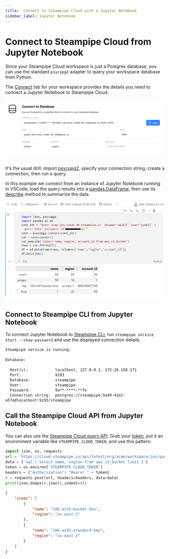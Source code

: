 ```yaml
---
title:  Connect to Steampipe Cloud with a Jupyter Notebook
sidebar_label: Jupyter Notebook
---
```

# Connect to Steampipe Cloud from Jupyter Notebook

Since your Steampipe Cloud workspace is just a Postgres database, you can use the standard `psycopg2` adapter to query your workspace database from Python.

The [Connect](/docs/cloud/integrations/overview) tab for your workspace provides the details you need to connect a Jupyter Notebook to Steampipe Cloud.

<div style={{"borderWidth":"thin", "borderStyle":"solid", "borderColor":"lightgray", "padding":"20px", "width":"90%"}}>
  <img src="/images/docs/cloud/cloud-connect-tab.jpg" />
</div>

<br/>

It's the usual drill: import [psycopg2](https://wiki.postgresql.org/wiki/Psycopg2_Tutorial),  specify your connection string, create a connection, then run a query.

In this example we connect from an instance of Jupyter Notebook running in VSCode, load the query results into a <a href="https://pandas.pydata.org/docs/reference/api/pandas.DataFrame.html">pandas.DataFrame</a>, then use its <a href="https://pandas.pydata.org/docs/reference/api/pandas.DataFrame.describe.html">describe</a> method to summarize the data.

<div style={{"borderWidth":"thin", "borderStyle":"solid", "borderColor":"lightgray", "padding":"20px", "width":"90%"}}>
  <img src="/images/docs/cloud/jupyter.png" />
</div>


## Connect to Steampipe CLI from Jupyter Notebook

To connect Jupyter Notebook to [Steampipe CLI](https://steampipe.io/downloads), run `steampipe service start --show-password` and use the displayed connection details. 

```
Steampipe service is running:

Database:

  Host(s):            localhost, 127.0.0.1, 172.28.158.171
  Port:               9193
  Database:           steampipe
  User:               steampipe
  Password:           9a**-****-**7e
  Connection string:  postgres://steampipe:9a49-42e2-a57e@localhost:9193/steampipe
  ```

## Call the Steampipe Cloud API from Jupyter Notebook

You can also use the [Steampipe Cloud query API](https://steampipe.io/docs/cloud/develop/query-api). Grab your [token](https://steampipe.io/docs/cloud/profile#api-tokens), put it an environment variable like `STEAMPIPE_CLOUD_TOKEN`, and use this pattern.

```python
import json, os, requests
url = 'https://cloud.steampipe.io/api/latest/org/acme/workspace/jon/query'
data = {'sql':'select name, region from aws_s3_bucket limit 2'}
token = os.environ['STEAMPIPE_CLOUD_TOKEN']
headers = {"Authorization": "Bearer " + token}
r = requests.post(url, headers=headers, data=data)
print(json.dumps(r.json(),indent=4))
```

```json
{
    "items": [
        {
            "name": "10k-with-bucket-kms",
            "region": "us-east-2"
        },
        {
            "name": "10k-with-standard-kms",
            "region": "us-east-2"
        }
    ]
}
```
